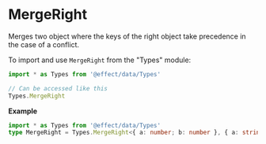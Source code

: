 # MergeRight

Merges two object where the keys of the right object take precedence in the case of a conflict.

To import and use `MergeRight` from the "Types" module:

```ts
import * as Types from '@effect/data/Types'

// Can be accessed like this
Types.MergeRight
```

**Example**

```ts
import * as Types from '@effect/data/Types'
type MergeRight = Types.MergeRight<{ a: number; b: number }, { a: string }> // { a: string; b: number; }
```
